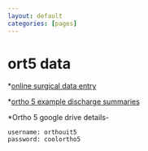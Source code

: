 ```yaml
---
layout: default
categories: [pages]
---
```


# ort5 data


*[online surgical data entry](https://docs.google.com/forms/d/e/1FAIpQLSfHFYTHX5ypnvz4MvKkyHiK4vK1H_YIdR-WzCpGlihkg9GnvA/viewform)

*[ortho 5 example discharge summaries](https://drive.google.com/open?id=1pj5fw9N7w3GkAjZDmho_tmbMsgCWKVDzAXKhkQ6N_1c)

*Ortho 5 google drive details-

```
username: orthouit5
password: coolortho5
```
